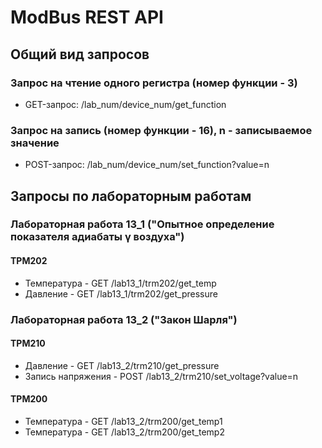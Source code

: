 # ModBus REST API

## Общий вид запросов
### Запрос на чтение одного регистра (номер функции - 3)
- GET-запрос: /lab_num/device_num/get_function

### Запрос на запись (номер функции - 16), n - записываемое значение
- POST-запрос: /lab_num/device_num/set_function?value=n

## Запросы по лабораторным работам
### Лабораторная работа 13_1 ("Опытное определение показателя адиабаты γ воздуха")																									
#### ТРМ202
- Температура - GET /lab13_1/trm202/get_temp
- Давление - GET /lab13_1/trm202/get_pressure
  
### Лабораторная работа 13_2 ("Закон Шарля")
#### ТРМ210
- Давление - GET /lab13_2/trm210/get_pressure
- Запись напряжения - POST /lab13_2/trm210/set_voltage?value=n
#### ТРМ200
- Температура - GET /lab13_2/trm200/get_temp1
- Температура - GET /lab13_2/trm200/get_temp2
